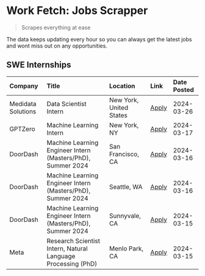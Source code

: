 # Work Fetch: Jobs Scrapper
> Scrapes everything at ease

The data keeps updating every hour so you can always get the latest jobs and wont miss out on any opportunities.

## SWE Internships
<!--START_SECTION:workfetch-->
| Company            | Title                                                        | Location                | Link                                                                                                                                                                                                                                                                     | Date Posted   |
|:-------------------|:-------------------------------------------------------------|:------------------------|:-------------------------------------------------------------------------------------------------------------------------------------------------------------------------------------------------------------------------------------------------------------------------|:--------------|
| Medidata Solutions | Data Scientist Intern                                        | New York, United States | [Apply](https://www.linkedin.com/jobs/view/data-scientist-intern-at-medidata-solutions-3810253704?position=10&pageNum=0&refId=0XwZZs0CWtGbINkXYrVwiQ%3D%3D&trackingId=v2HwJtTIjQs0dbhGbn5x1Q%3D%3D&trk=public_jobs_jserp-result_search-card)                             | 2024-03-26    |
| GPTZero            | Machine Learning Intern                                      | New York, NY            | [Apply](https://www.linkedin.com/jobs/view/machine-learning-intern-at-gptzero-3860723963?position=9&pageNum=0&refId=0XwZZs0CWtGbINkXYrVwiQ%3D%3D&trackingId=jDwKDB%2BYCcKykNd2RLbYPA%3D%3D&trk=public_jobs_jserp-result_search-card)                                     | 2024-03-17    |
| DoorDash           | Machine Learning Engineer Intern (Masters/PhD), Summer 2024  | San Francisco, CA       | [Apply](https://www.linkedin.com/jobs/view/machine-learning-engineer-intern-masters-phd-summer-2024-at-doordash-3736457737?position=3&pageNum=0&refId=0XwZZs0CWtGbINkXYrVwiQ%3D%3D&trackingId=Jgt3Fm84JkwZRN3MpWWNwQ%3D%3D&trk=public_jobs_jserp-result_search-card)     | 2024-03-16    |
| DoorDash           | Machine Learning Engineer Intern (Masters/PhD), Summer 2024  | Seattle, WA             | [Apply](https://www.linkedin.com/jobs/view/machine-learning-engineer-intern-masters-phd-summer-2024-at-doordash-3736455966?position=4&pageNum=0&refId=0XwZZs0CWtGbINkXYrVwiQ%3D%3D&trackingId=G3f4kEmpnj3h8hh6sShsLA%3D%3D&trk=public_jobs_jserp-result_search-card)     | 2024-03-16    |
| DoorDash           | Machine Learning Engineer Intern (Masters/PhD), Summer 2024  | Sunnyvale, CA           | [Apply](https://www.linkedin.com/jobs/view/machine-learning-engineer-intern-masters-phd-summer-2024-at-doordash-3736454973?position=2&pageNum=0&refId=0XwZZs0CWtGbINkXYrVwiQ%3D%3D&trackingId=ETdEb%2FhdUFvloj%2BV5ygiKw%3D%3D&trk=public_jobs_jserp-result_search-card) | 2024-03-15    |
| Meta               | Research Scientist Intern, Natural Language Processing (PhD) | Menlo Park, CA          | [Apply](https://www.linkedin.com/jobs/view/research-scientist-intern-natural-language-processing-phd-at-meta-3858718375?position=8&pageNum=0&refId=0XwZZs0CWtGbINkXYrVwiQ%3D%3D&trackingId=Q7oLdlNYxwlY4ExuvSEk7Q%3D%3D&trk=public_jobs_jserp-result_search-card)        | 2024-03-15    |
<!--END_SECTION:workfetch-->
